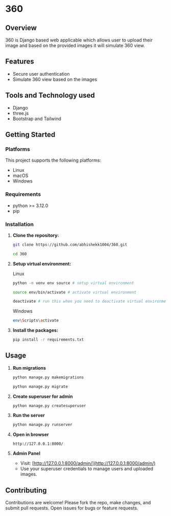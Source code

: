 # 360

## Overview

360 is Django based web applicable which allows user to upload their image and based on the provided images it will simulate 360 view.

## Features

- Secure user authentication
- Simulate 360 view based on the images

## Tools and Technology used

- Django
- three.js
- Bootstrap and Tailwind

## Getting Started

### Platforms

This project supports the following platforms:

- Linux
- macOS
- Windows

### Requirements

- python >= 3.12.0 
- pip

### Installation

1. **Clone the repository:**
    ```sh
    git clone https://github.com/abhishekk1004/360.git
    ```
    ```sh
    cd 360
    ```

2. **Setup virtual environment:**
    
    Linux
    ```sh
    python -m venv env source # setup virtual environment
    ```
    ```sh
    source env/bin/activate # activate virtual environment
    ```
    ```sh
    deactivate # run this when you need to deactivate virtual environment
    ```
    Windows
    ```sh
    env\Scripts\activate
    ```

3. **Install the packages:**
    ```sh
    pip install -r requirements.txt
    ```

## Usage

1. **Run migrations**
    ```bash
    python manage.py makemigrations
    ```
    ```bash
    python manage.py migrate
    ```

2. **Create superuser for admin**
    ```bash
    python manage.py createsuperuser
    ```

3. **Run the server**
    ```bash
    python manage.py runserver
    ```

4. **Open in browser**
    ```
    http://127.0.0.1:8000/
    ```

5. **Admin Panel**
    - Visit: [http://127.0.0.1:8000/admin/](http://127.0.0.1:8000/admin/)  
    - Use your superuser credentials to manage users and uploaded images.

## Contributing

Contributions are welcome! Please fork the repo, make changes, and submit pull requests. Open issues for bugs or feature requests.
